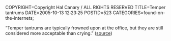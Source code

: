 COPYRIGHT=Copyright Hal Canary / ALL RIGHTS RESERVED
TITLE=Temper tantrums
DATE=2005-10-13 12:23:25
POSTID=523
CATEGORIES=found-on-the-internets;

“Temper tantrums are typically frowned upon at the office, but they are still considered more acceptable than crying.” ([source](http://www.nytimes.com/2005/10/13/fashion/thursdaystyles/13crying.html?pagewanted=2&8hpib))
